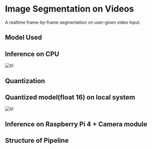 # Image Segmentation on Videos
A realtime frame-by-frame segmentation on user-given video input.


## Model Used


## Inference on CPU
![til](https://github.com/vivupadi/Segmentation_app/blob/main/data/Normal_trimmed.gif)

## Quantization


## Quantized model(float 16) on local system
![til](https://github.com/vivupadi/Segmentation_app/blob/main/data/quantized_trimmed.gif)

## Inference on Raspberry Pi 4 + Camera module


## Structure of Pipeline
